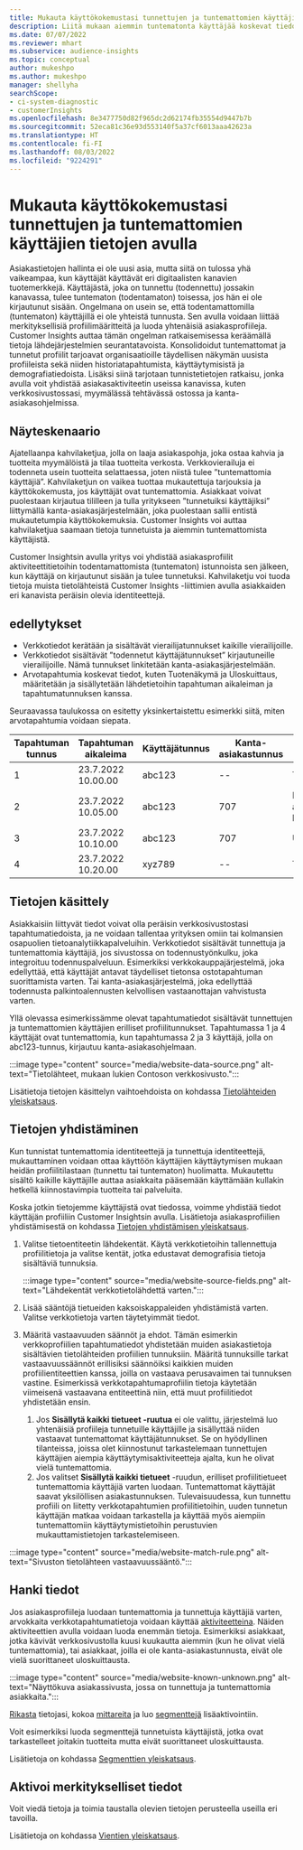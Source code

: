 ```yaml
---
title: Mukauta käyttökokemustasi tunnettujen ja tuntemattomien käyttäjien tietojen avulla
description: Liitä mukaan aiemmin tuntematonta käyttäjää koskevat tiedot, kun tiedät hänen henkilöllisyytensä.
ms.date: 07/07/2022
ms.reviewer: mhart
ms.subservice: audience-insights
ms.topic: conceptual
author: mukeshpo
ms.author: mukeshpo
manager: shellyha
searchScope:
- ci-system-diagnostic
- customerInsights
ms.openlocfilehash: 8e3477750d82f965dc2d62174fb35554d9447b7b
ms.sourcegitcommit: 52eca81c36e93d553140f5a37cf6013aaa42623a
ms.translationtype: HT
ms.contentlocale: fi-FI
ms.lasthandoff: 08/03/2022
ms.locfileid: "9224291"
---
```

# <a name="personalize-your-experiences-with-data-about-known-and-unknown-users"></a>Mukauta käyttökokemustasi tunnettujen ja tuntemattomien käyttäjien tietojen avulla

Asiakastietojen hallinta ei ole uusi asia, mutta siitä on tulossa yhä vaikeampaa, kun käyttäjät käyttävät eri digitaalisten kanavien tuotemerkkejä. Käyttäjästä, joka on tunnettu (todennettu) jossakin kanavassa, tulee tuntematon (todentamaton) toisessa, jos hän ei ole kirjautunut sisään. Ongelmana on usein se, että todentamattomilla (tuntematon) käyttäjillä ei ole yhteistä tunnusta. Sen avulla voidaan liittää merkityksellisiä profiilimääritteitä ja luoda yhtenäisiä asiakasprofiileja. Customer Insights auttaa tämän ongelman ratkaisemisessa keräämällä tietoja lähdejärjestelmien seurantatavoista. Konsolidoidut tuntemattomat ja tunnetut profiilit tarjoavat organisaatioille täydellisen näkymän uusista profiileista sekä niiden historiatapahtumista, käyttäytymisistä ja demografiatiedoista. Lisäksi siinä tarjotaan tunnistetietojen ratkaisu, jonka avulla voit yhdistää asiakasaktiviteetin useissa kanavissa, kuten verkkosivustossasi, myymälässä tehtävässä ostossa ja kanta-asiakasohjelmissa.

## <a name="sample-scenario"></a>Näyteskenaario

Ajatellaanpa kahvilaketjua, jolla on laaja asiakaspohja, joka ostaa kahvia ja tuotteita myymälöistä ja tilaa tuotteita verkosta. Verkkovierailuja ei todenneta usein tuotteita selattaessa, joten niistä tulee ”tuntemattomia käyttäjiä”. Kahvilaketjun on vaikea tuottaa mukautettuja tarjouksia ja käyttökokemusta, jos käyttäjät ovat tuntemattomia. Asiakkaat voivat puolestaan kirjautua tililleen ja tulla yritykseen ”tunnetuiksi käyttäjiksi” liittymällä kanta-asiakasjärjestelmään, joka puolestaan sallii entistä mukautetumpia käyttökokemuksia. Customer Insights voi auttaa kahvilaketjua saamaan tietoja tunnetuista ja aiemmin tuntemattomista käyttäjistä.

Customer Insightsin avulla yritys voi yhdistää asiakasprofiilit aktiviteettitietoihin todentamattomista (tuntematon) istunnoista sen jälkeen, kun käyttäjä on kirjautunut sisään ja tulee tunnetuksi. Kahvilaketju voi tuoda tietoja muista tietolähteistä Customer Insights -liittimien avulla asiakkaiden eri kanavista peräisin olevia identiteettejä.

## <a name="prerequisites"></a>edellytykset

- Verkkotiedot kerätään ja sisältävät vierailijatunnukset kaikille vierailijoille.
- Verkkotiedot sisältävät ”todennetut käyttäjätunnukset” kirjautuneille vierailijoille. Nämä tunnukset linkitetään kanta-asiakasjärjestelmään.
- Arvotapahtumia koskevat tiedot, kuten Tuotenäkymä ja Uloskuittaus, määritetään ja sisällytetään lähdetietoihin tapahtuman aikaleiman ja tapahtumatunnuksen kanssa.

Seuraavassa taulukossa on esitetty yksinkertaistettu esimerkki siitä, miten arvotapahtumia voidaan siepata.

|Tapahtuman tunnus|Tapahtuman aikaleima|Käyttäjätunnus|Kanta-asiakastunnus|Tapahtuman nimi|
|--|--|--|--|--|
|1|23.7.2022 10.00.00|abc123|--|Tuotenäkymä|
|2|23.7.2022 10.05.00|abc123|707|Kanta-asiakkaan kirjautuminen|
|3|23.7.2022 10.10.00|abc123|707|Uloskuittaus|
|4|23.7.2022 10.20.00|xyz789|--|Tuotenäkymä|

## <a name="data-ingestion"></a>Tietojen käsittely

Asiakkaisiin liittyvät tiedot voivat olla peräisin verkkosivustostasi tapahtumatiedoista, ja ne voidaan tallentaa yrityksen omiin tai kolmansien osapuolien tietoanalytiikkapalveluihin. Verkkotiedot sisältävät tunnettuja ja tuntemattomia käyttäjiä, jos sivustossa on todennustyönkulku, joka integroituu todennuspalveluun. Esimerkiksi verkkokauppajärjestelmä, joka edellyttää, että käyttäjät antavat täydelliset tietonsa ostotapahtuman suorittamista varten. Tai kanta-asiakasjärjestelmä, joka edellyttää todennusta palkintoalennusten kelvollisen vastaanottajan vahvistusta varten.

Yllä olevassa esimerkissämme olevat tapahtumatiedot sisältävät tunnettujen ja tuntemattomien käyttäjien erilliset profiilitunnukset. Tapahtumassa 1 ja 4 käyttäjät ovat tuntemattomia, kun tapahtumassa 2 ja 3 käyttäjä, jolla on abc123-tunnus, kirjautuu kanta-asiakasohjelmaan.

:::image type="content" source="media/website-data-source.png" alt-text="Tietolähteet, mukaan lukien Contoson verkkosivusto.":::

Lisätietoja tietojen käsittelyn vaihtoehdoista on kohdassa [Tietolähteiden yleiskatsaus](data-sources.md).

## <a name="data-unification"></a>Tietojen yhdistäminen

Kun tunnistat tuntemattomia identiteettejä ja tunnettuja identiteettejä, mukauttaminen voidaan ottaa käyttöön käyttäjien käyttäytymisen mukaan heidän profiilitilastaan (tunnettu tai tuntematon) huolimatta. Mukautettu sisältö kaikille käyttäjille auttaa asiakkaita pääsemään käyttämään kullakin hetkellä kiinnostavimpia tuotteita tai palveluita.

Koska jotkin tietojemme käyttäjistä ovat tiedossa, voimme yhdistää tiedot käyttäjän profiiliin Customer Insightsin avulla. Lisätietoja asiakasprofiilien yhdistämisestä on kohdassa [Tietojen yhdistämisen yleiskatsaus](data-unification.md).

1. Valitse tietoentiteetin lähdekentät. Käytä verkkotietoihin tallennettuja profiilitietoja ja valitse kentät, jotka edustavat demografisia tietoja sisältäviä tunnuksia.

   :::image type="content" source="media/website-source-fields.png" alt-text="Lähdekentät verkkotietolähdettä varten.":::

1. Lisää sääntöjä tietueiden kaksoiskappaleiden yhdistämistä varten. Valitse verkkotietoja varten täytetyimmät tiedot.

1. Määritä vastaavuuden säännöt ja ehdot. Tämän esimerkin verkkoprofiilien tapahtumatiedot yhdistetään muiden asiakastietoja sisältävien tietolähteiden profiilien tunnuksiin. Määritä tunnuksille tarkat vastaavuussäännöt erillisiksi säännöiksi kaikkien muiden profiilientiteettien kanssa, joilla on vastaava perusavaimen tai tunnuksen vastine. Esimerkissä verkkotapahtumaprofiilin tietoja käytetään viimeisenä vastaavana entiteettinä niin, että muut profiilitiedot yhdistetään ensin.
   1. Jos **Sisällytä kaikki tietueet -ruutua** ei ole valittu, järjestelmä luo yhtenäisiä profiileja tunnetuille käyttäjille ja sisällyttää niiden vastaavat tuntemattomat käyttäjätunnukset. Se on hyödyllinen tilanteissa, joissa olet kiinnostunut tarkastelemaan tunnettujen käyttäjien aiempia käyttäytymisaktiviteetteja ajalta, kun he olivat vielä tuntemattomia.
   1. Jos valitset **Sisällytä kaikki tietueet** -ruudun, erilliset profiilitietueet tuntemattomia käyttäjiä varten luodaan. Tuntemattomat käyttäjät saavat yksilöllisen asiakastunnuksen. Tulevaisuudessa, kun tunnettu profiili on liitetty verkkotapahtumien profiilitietoihin, uuden tunnetun käyttäjän matkaa voidaan tarkastella ja käyttää myös aiempiin tuntemattomiin käyttäytymistietoihin perustuvien mukauttamistietojen tarkastelemiseen.

:::image type="content" source="media/website-match-rule.png" alt-text="Sivuston tietolähteen vastaavuussääntö.":::

## <a name="get-insights"></a>Hanki tiedot

Jos asiakasprofiileja luodaan tuntemattomia ja tunnettuja käyttäjiä varten, arvokkaita verkkotapahtumatietoja voidaan käyttää [aktiviteetteina](activities.md). Näiden aktiviteettien avulla voidaan luoda enemmän tietoja. Esimerkiksi asiakkaat, jotka kävivät verkkosivustolla kuusi kuukautta aiemmin (kun he olivat vielä tuntemattomia), tai asiakkaat, joilla ei ole kanta-asiakastunnusta, eivät ole vielä suorittaneet uloskuittausta.

:::image type="content" source="media/website-known-unknown.png" alt-text="Näyttökuva asiakassivusta, jossa on tunnettuja ja tuntemattomia asiakkaita.":::

[Rikasta](enrichment-hub.md) tietojasi, kokoa [mittareita](measures.md) ja luo [segmenttejä](segments.md) lisäaktivointiin.

Voit esimerkiksi luoda segmenttejä tunnetuista käyttäjistä, jotka ovat tarkastelleet joitakin tuotteita mutta eivät suorittaneet uloskuittausta.

Lisätietoja on kohdassa [Segmenttien yleiskatsaus](segments.md).

## <a name="activate-insights"></a>Aktivoi merkitykselliset tiedot

Voit viedä tietoja ja toimia taustalla olevien tietojen perusteella useilla eri tavoilla.

Lisätietoja on kohdassa [Vientien yleiskatsaus](export-destinations.md).
